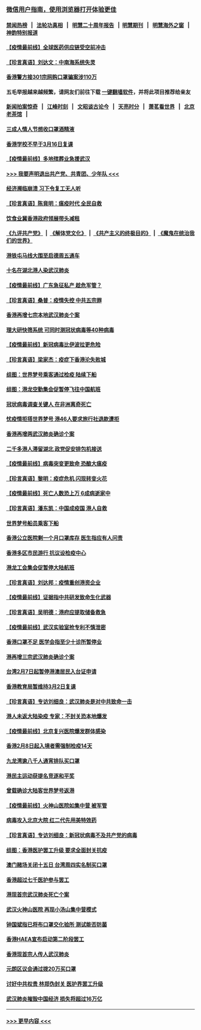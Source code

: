 ### [微信用户指南，使用浏览器打开体验更佳](https://github.com/gfw-breaker/banned-news1/blob/master/indexes/wechat-guide.md?t=0)
#### [禁闻热榜](热点新闻.md?t=0)  &nbsp;&nbsp;|&nbsp;&nbsp; [法轮功真相](https://github.com/gfw-breaker/truth/blob/master/README.md?t=0) &nbsp;&nbsp;|&nbsp;&nbsp; [明慧二十周年报告](https://github.com/gfw-breaker/mh-reports/blob/master/README.md?t=0) &nbsp;&nbsp;|&nbsp;&nbsp;[明慧期刊](https://github.com/gfw-breaker/mh-qikan) &nbsp;&nbsp;|&nbsp;&nbsp; [明慧海外之窗](https://github.com/gfw-breaker/mh-news/blob/master/README.md?t=0) &nbsp;&nbsp;|&nbsp;&nbsp; [神韵特别报道](https://github.com/gfw-breaker/mh-news/blob/master/shenyun.md?t=0)
#### [【疫情最前线】全球医药供应链受空前冲击](../pages/nsc415/n11869614.md?t=02150911) 
#### [【珍言真语】刘达文：中南海系统失灵](../pages/nsc415/n11869465.md?t=02150911) 
#### [香港警方接301宗网购口罩骗案涉110万](../pages/nsc415/n11867572.md?t=02150911) 
#### 五毛举报越来越频繁，请网友们前往下载 [一键翻墙软件](https://github.com/gfw-breaker/ssr-accounts)，并将此项目推荐给亲友
#### [新闻拍案惊奇](https://github.com/gfw-breaker/banned-news1/blob/master/pages/link4.md) &nbsp;&nbsp;|&nbsp;&nbsp; [江峰时刻](https://github.com/gfw-breaker/banned-news1/blob/master/pages/link4.md) &nbsp;&nbsp;|&nbsp;&nbsp; [文昭谈古论今](https://github.com/gfw-breaker/banned-news1/blob/master/pages/link4.md) &nbsp;&nbsp;|&nbsp;&nbsp; [天亮时分](https://github.com/gfw-breaker/banned-news1/blob/master/pages/link4.md) &nbsp;&nbsp;|&nbsp;&nbsp; [萧茗看世界](https://github.com/gfw-breaker/banned-news1/blob/master/pages/link4.md) &nbsp;&nbsp;|&nbsp;&nbsp; [北京老茶馆](https://github.com/gfw-breaker/banned-news1/blob/master/pages/link4.md) &nbsp;&nbsp;|&nbsp;&nbsp; 
#### [三成人情人节想收口罩酒精液](../pages/nsc415/n11867523.md?t=02150911) 
#### [香港学校不早于3月16日复课](../pages/nsc415/n11867498.md?t=02150911) 
#### [【疫情最前线】多地殡葬业急援武汉](../pages/nsc415/n11866914.md?t=02150911) 
#### [>>> 我要声明退出共产党、共青团、少年队 <<<](https://github.com/begood0513/goodnews/blob/master/quit/letter.md) 
#### [经济濒临崩溃 习下令复工无人听](../pages/nsc415/n11867269.md?t=02150911) 
#### [【珍言真语】陈竟明：瘟疫时代 全民自救](../pages/nsc415/n11866765.md?t=02150911) 
#### [饮食业冀香港政府领展带头减租](../pages/nsc415/n11864876.md?t=02150911) 
#### [《九评共产党》](https://github.com/begood0513/9ping.md/blob/master/README.md) &nbsp;|&nbsp; [《解体党文化》](../../../../jtdwh.md/blob/master/README.md)  &nbsp;|&nbsp; [《共产主义的终极目的》](../../../../gczydzjmd.md/blob/master/README.md) &nbsp;|&nbsp; [《魔鬼在统治我们的世界》](../../../../mgztzwmdsj.md/blob/master/README.md) 
#### [港铁屯马线大围至启德周五通车](../pages/nsc415/n11864842.md?t=02150911) 
#### [十名在湖北港人染武汉肺炎](../pages/nsc415/n11864807.md?t=02150911) 
#### [【疫情最前线】广东急征私产 趁危军管？](../pages/nsc415/n11864205.md?t=02150911) 
#### [【珍言真语】桑普：疫情失控 中共五宗罪](../pages/nsc415/n11864157.md?t=02150911) 
#### [香港再增七宗本地武汉肺炎个案](../pages/nsc415/n11862405.md?t=02150911) 
#### [理大研快筛系统 可同时测冠状病毒等40种病毒](../pages/nsc415/n11862376.md?t=02150911) 
#### [【疫情最前线】新冠病毒比伊波拉更危险](../pages/nsc415/n11862199.md?t=02150911) 
#### [【珍言真语】梁家杰：疫症下香港沦失败城](../pages/nsc415/n11861588.md?t=02150911) 
#### [组图：世界梦号乘客通过检疫 陆续下船](../pages/nsc415/n11858302.md?t=02150911) 
#### [组图：港龙空勤集会促暂停飞往中国航班](../pages/nsc415/n11858190.md?t=02150911) 
#### [冠状病毒调查关键人 在非洲离奇死亡](../pages/nsc415/n11859798.md?t=02150911) 
#### [忧疫情拒搭世界梦号 港46人要求旅行社退款遭拒](../pages/nsc415/n11859849.md?t=02150911) 
#### [香港再增两武汉肺炎确诊个案](../pages/nsc415/n11859833.md?t=02150911) 
#### [二千多港人滞留湖北 政党促安排包机接送](../pages/nsc415/n11859831.md?t=02150911) 
#### [【疫情最前线】病毒突变更致命 恐酿大瘟疫](../pages/nsc415/n11859604.md?t=02150911) 
#### [【珍言真语】黎明：疫症危机 闪现转变火花](../pages/nsc415/n11859199.md?t=02150911) 
#### [【疫情最前线】死亡人数恐上万 6成病逝家中](../pages/nsc415/n11856687.md?t=02150911) 
#### [【珍言真语】潘东凯：中国成疫国 港人自救](../pages/nsc415/n11856962.md?t=02150911) 
#### [世界梦号船员乘客下船](../pages/nsc415/n11856883.md?t=02150911) 
#### [香港公立医院剩一个月口罩库存 医生指应有人问责](../pages/nsc415/n11856875.md?t=02150911) 
#### [香港多区市民游行 抗议设检疫中心](../pages/nsc415/n11856866.md?t=02150911) 
#### [港龙工会集会促暂停大陆航班](../pages/nsc415/n11856840.md?t=02150911) 
#### [【珍言真语】刘达邦：疫情重创港资企业](../pages/nsc415/n11854274.md?t=02150911) 
#### [【疫情最前线】证据指中共研发致命生化武器](../pages/nsc415/n11853087.md?t=02150911) 
#### [【珍言真语】吴明德：港府应提取储备救急](../pages/nsc415/n11852734.md?t=02150911) 
#### [【疫情最前线】武汉实验室抢专利不慎泄密](../pages/nsc415/n11850310.md?t=02150911) 
#### [香港口罩不足 医学会指至少十诊所暂停业](../pages/nsc415/n11850301.md?t=02150911) 
#### [港再增三宗武汉肺炎确诊个案](../pages/nsc415/n11850328.md?t=02150911) 
#### [台湾2月7日起暂停港澳居民入台证申请](../pages/nsc415/n11850304.md?t=02150911) 
#### [香港教育局暂维持3月2日复课](../pages/nsc415/n11850260.md?t=02150911) 
#### [【珍言真语】专访刘细良：武汉肺炎是对中共致命一击](../pages/nsc415/n11849934.md?t=02150911) 
#### [港人未返大陆染疫 专家：不封关恐本地爆发](../pages/nsc415/n11848021.md?t=02150911) 
#### [【疫情最前线】北京复兴医院爆发群体感染](../pages/nsc415/n11847626.md?t=02150911) 
#### [香港2月8日起入境者需强制检疫14天](../pages/nsc415/n11847658.md?t=02150911) 
#### [九龙湾逾八千人通宵排队买口罩](../pages/nsc415/n11847647.md?t=02150911) 
#### [港民主运动获提名竞逐和平奖](../pages/nsc415/n11847633.md?t=02150911) 
#### [曾载确诊大陆客世界梦号返港](../pages/nsc415/n11847608.md?t=02150911) 
#### [【疫情最前线】火神山医院如集中营 被军管](../pages/nsc415/n11847524.md?t=02150911) 
#### [病毒攻入北京大院 红二代先用美特效药](../pages/nsc415/n11847427.md?t=02150911) 
#### [【珍言真语】专访刘细良：新冠状病毒不及共产党的病毒](../pages/nsc415/n11847164.md?t=02150911) 
#### [组图：香港医护罢工升级 要求全面封关抗疫](../pages/nsc415/n11844107.md?t=02150911) 
#### [澳门赌场关闭十五日 台湾周四实名制买口罩](../pages/nsc415/n11845083.md?t=02150911) 
#### [香港超过七千医护参与罢工](../pages/nsc415/n11845051.md?t=02150911) 
#### [港现首宗武汉肺炎死亡个案](../pages/nsc415/n11844998.md?t=02150911) 
#### [武汉火神山医院 再现小汤山集中营模式](../pages/nsc415/n11844763.md?t=02150911) 
#### [钟国斌指已将布口罩交化验所 测试能否防菌](../pages/nsc415/n11842783.md?t=02150911) 
#### [香港HAEA宣布启动第二阶段罢工](../pages/nsc415/n11842723.md?t=02150911) 
#### [香港现首宗人传人武汉肺炎](../pages/nsc415/n11842766.md?t=02150911) 
#### [元朗区议会通过拨20万买口罩](../pages/nsc415/n11842754.md?t=02150911) 
#### [讨好中共权贵 林郑伪封关 医护界罢工升级](../pages/nsc415/n11842359.md?t=02150911) 
#### [武汉肺炎摧毁中国经济 损失将超过16万亿](../pages/nsc415/n11839723.md?t=02150911) 

----
#### [ >>> 更早内容 <<< ](../indexes/nsc415-earlier.md)
